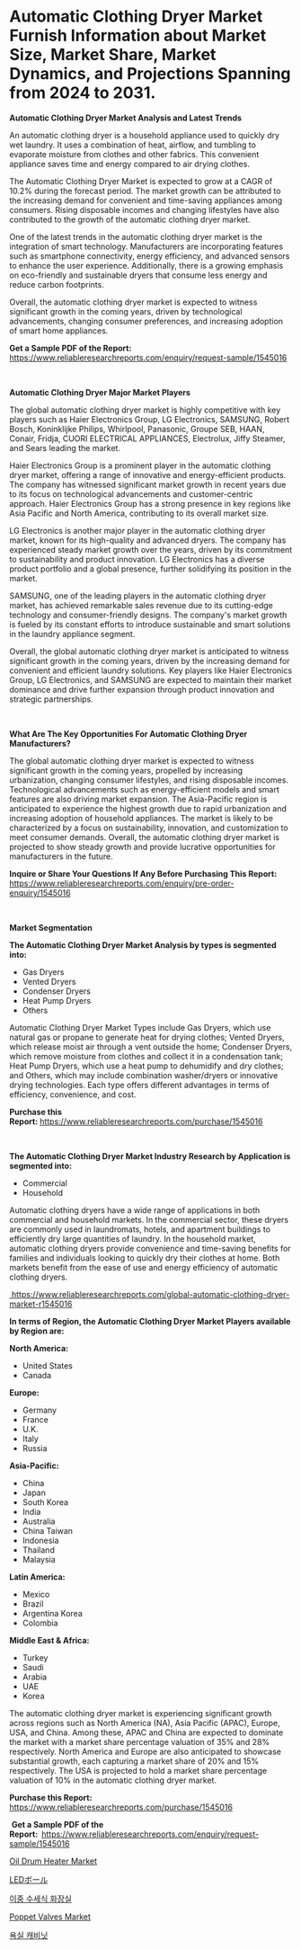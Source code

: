 <p><h1>Automatic Clothing Dryer Market Furnish Information about Market Size, Market Share, Market Dynamics, and Projections Spanning from 2024 to 2031.</h1></p><p><strong>Automatic Clothing Dryer Market Analysis and Latest Trends</strong></p>
<p><p>An automatic clothing dryer is a household appliance used to quickly dry wet laundry. It uses a combination of heat, airflow, and tumbling to evaporate moisture from clothes and other fabrics. This convenient appliance saves time and energy compared to air drying clothes.</p><p>The Automatic Clothing Dryer Market is expected to grow at a CAGR of 10.2% during the forecast period. The market growth can be attributed to the increasing demand for convenient and time-saving appliances among consumers. Rising disposable incomes and changing lifestyles have also contributed to the growth of the automatic clothing dryer market.</p><p>One of the latest trends in the automatic clothing dryer market is the integration of smart technology. Manufacturers are incorporating features such as smartphone connectivity, energy efficiency, and advanced sensors to enhance the user experience. Additionally, there is a growing emphasis on eco-friendly and sustainable dryers that consume less energy and reduce carbon footprints.</p><p>Overall, the automatic clothing dryer market is expected to witness significant growth in the coming years, driven by technological advancements, changing consumer preferences, and increasing adoption of smart home appliances.</p></p>
<p><strong>Get a Sample PDF of the Report:&nbsp;</strong> <a href="https://www.reliableresearchreports.com/enquiry/request-sample/1545016">https://www.reliableresearchreports.com/enquiry/request-sample/1545016</a></p>
<p>&nbsp;</p>
<p><strong>Automatic Clothing Dryer Major Market Players</strong></p>
<p><p>The global automatic clothing dryer market is highly competitive with key players such as Haier Electronics Group, LG Electronics, SAMSUNG, Robert Bosch, Koninklijke Philips, Whirlpool, Panasonic, Groupe SEB, HAAN, Conair, Fridja, CUORI ELECTRICAL APPLIANCES, Electrolux, Jiffy Steamer, and Sears leading the market.</p><p>Haier Electronics Group is a prominent player in the automatic clothing dryer market, offering a range of innovative and energy-efficient products. The company has witnessed significant market growth in recent years due to its focus on technological advancements and customer-centric approach. Haier Electronics Group has a strong presence in key regions like Asia Pacific and North America, contributing to its overall market size.</p><p>LG Electronics is another major player in the automatic clothing dryer market, known for its high-quality and advanced dryers. The company has experienced steady market growth over the years, driven by its commitment to sustainability and product innovation. LG Electronics has a diverse product portfolio and a global presence, further solidifying its position in the market.</p><p>SAMSUNG, one of the leading players in the automatic clothing dryer market, has achieved remarkable sales revenue due to its cutting-edge technology and consumer-friendly designs. The company's market growth is fueled by its constant efforts to introduce sustainable and smart solutions in the laundry appliance segment.</p><p>Overall, the global automatic clothing dryer market is anticipated to witness significant growth in the coming years, driven by the increasing demand for convenient and efficient laundry solutions. Key players like Haier Electronics Group, LG Electronics, and SAMSUNG are expected to maintain their market dominance and drive further expansion through product innovation and strategic partnerships.</p></p>
<p>&nbsp;</p>
<p><strong>What Are The Key Opportunities For Automatic Clothing Dryer Manufacturers?</strong></p>
<p><p>The global automatic clothing dryer market is expected to witness significant growth in the coming years, propelled by increasing urbanization, changing consumer lifestyles, and rising disposable incomes. Technological advancements such as energy-efficient models and smart features are also driving market expansion. The Asia-Pacific region is anticipated to experience the highest growth due to rapid urbanization and increasing adoption of household appliances. The market is likely to be characterized by a focus on sustainability, innovation, and customization to meet consumer demands. Overall, the automatic clothing dryer market is projected to show steady growth and provide lucrative opportunities for manufacturers in the future.</p></p>
<p><strong>Inquire or Share Your Questions If Any Before Purchasing This Report:</strong> <a href="https://www.reliableresearchreports.com/enquiry/pre-order-enquiry/1545016">https://www.reliableresearchreports.com/enquiry/pre-order-enquiry/1545016</a></p>
<p>&nbsp;</p>
<p><strong>Market Segmentation</strong></p>
<p><strong>The Automatic Clothing Dryer Market Analysis by types is segmented into:</strong></p>
<p><ul><li>Gas Dryers</li><li>Vented Dryers</li><li>Condenser Dryers</li><li>Heat Pump Dryers</li><li>Others</li></ul></p>
<p><p>Automatic Clothing Dryer Market Types include Gas Dryers, which use natural gas or propane to generate heat for drying clothes; Vented Dryers, which release moist air through a vent outside the home; Condenser Dryers, which remove moisture from clothes and collect it in a condensation tank; Heat Pump Dryers, which use a heat pump to dehumidify and dry clothes; and Others, which may include combination washer/dryers or innovative drying technologies. Each type offers different advantages in terms of efficiency, convenience, and cost.</p></p>
<p><strong>Purchase this Report:&nbsp;</strong><a href="https://www.reliableresearchreports.com/purchase/1545016">https://www.reliableresearchreports.com/purchase/1545016</a></p>
<p>&nbsp;</p>
<p><strong>The Automatic Clothing Dryer Market Industry Research by Application is segmented into:</strong></p>
<p><ul><li>Commercial</li><li>Household</li></ul></p>
<p><p>Automatic clothing dryers have a wide range of applications in both commercial and household markets. In the commercial sector, these dryers are commonly used in laundromats, hotels, and apartment buildings to efficiently dry large quantities of laundry. In the household market, automatic clothing dryers provide convenience and time-saving benefits for families and individuals looking to quickly dry their clothes at home. Both markets benefit from the ease of use and energy efficiency of automatic clothing dryers.</p></p>
<p><a href="https://www.reliableresearchreports.com/global-automatic-clothing-dryer-market-r1545016">&nbsp;https://www.reliableresearchreports.com/global-automatic-clothing-dryer-market-r1545016</a></p>
<p><strong>In terms of Region, the Automatic Clothing Dryer Market Players available by Region are:</strong></p>
<p>
    <p> <strong> North America: </strong>
        <ul>
            <li>United States</li>
            <li>Canada</li>
        </ul>
        </p> 
    <p> <strong> Europe: </strong>
        <ul>
            <li>Germany</li>
            <li>France</li>
            <li>U.K.</li>
            <li>Italy</li>
            <li>Russia</li>
        </ul>
        </p> 
    <p> <strong> Asia-Pacific: </strong>
        <ul>
            <li>China</li>
            <li>Japan</li>
            <li>South Korea</li>
            <li>India</li>
            <li>Australia</li>
            <li>China Taiwan</li>
            <li>Indonesia</li>
            <li>Thailand</li>
            <li>Malaysia</li>
        </ul>
        </p> 
    <p> <strong> Latin America: </strong>
        <ul>
            <li>Mexico</li>
            <li>Brazil</li>
            <li>Argentina Korea</li>
            <li>Colombia</li>
        </ul>
        </p> 
    <p> <strong> Middle East & Africa: </strong>
        <ul>
            <li>Turkey</li>
            <li>Saudi</li>
            <li>Arabia</li>
            <li>UAE</li>
            <li>Korea</li>
        </ul>
    </p>
    </p>
<p><p>The automatic clothing dryer market is experiencing significant growth across regions such as North America (NA), Asia Pacific (APAC), Europe, USA, and China. Among these, APAC and China are expected to dominate the market with a market share percentage valuation of 35% and 28% respectively. North America and Europe are also anticipated to showcase substantial growth, each capturing a market share of 20% and 15% respectively. The USA is projected to hold a market share percentage valuation of 10% in the automatic clothing dryer market.</p></p>
<p><strong>Purchase this Report: </strong><a href="https://www.reliableresearchreports.com/purchase/1545016">https://www.reliableresearchreports.com/purchase/1545016</a></p>
<p>&nbsp;<strong>Get a Sample PDF of the Report:&nbsp;&nbsp;</strong><a href="https://www.reliableresearchreports.com/enquiry/request-sample/1545016">https://www.reliableresearchreports.com/enquiry/request-sample/1545016</a></p>
<p><strong></strong></p>
<p><p><a href="https://github.com/wybrqqeb6/Market-Research-Report-List-1/blob/main/oil-drum-heater-market.md">Oil Drum Heater Market</a></p><p><a href="https://github.com/JessKilback/Market-Research-Report-List-1/blob/main/3429205162239.md">LEDボール</a></p><p><a href="https://github.com/iansanftyord09878/Market-Research-Report-List-2/blob/main/6975949174674.md">이중 수세식 화장실</a></p><p><a href="https://github.com/mdmisese/Market-Research-Report-List-1/blob/main/poppet-valves-market.md">Poppet Valves Market</a></p><p><a href="https://github.com/Skyleitney456456/Market-Research-Report-List-2/blob/main/6446074174673.md">욕실 캐비닛</a></p></p>